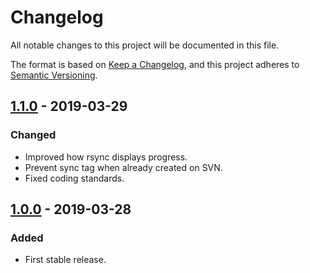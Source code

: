 # Changelog
All notable changes to this project will be documented in this file.

The format is based on [Keep a Changelog](https://keepachangelog.com/en/1.0.0/),
and this project adheres to [Semantic Versioning](https://semver.org/spec/v2.0.0.html).

## [1.1.0] - 2019-03-29
### Changed
- Improved how rsync displays progress.
- Prevent sync tag when already created on SVN.
- Fixed coding standards.

## [1.0.0] - 2019-03-28
### Added
- First stable release.

[Unreleased]: https://github.com/woocommerce/woocommerce-core-to-wordpress-org/compare/1.1.0...HEAD
[1.1.0]: https://github.com/woocommerce/woocommerce-core-to-wordpress-org/compare/1.0.0...1.1.0
[1.0.0]: https://github.com/woocommerce/woocommerce-core-to-wordpress-org/releases/tag/1.0.0
